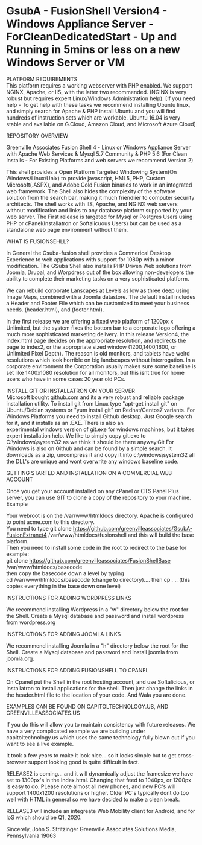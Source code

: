 # GsubA - FusionShell Version4 - Windows Appliance Server - ForCleanDedicatedStart - Up and Running in 5mins or less on a new Windows Server or VM

PLATFORM REQUIREMENTS<BR>
This platform requires a working webserver with PHP enabled. We support NGINX, Apache, or IIS, with the latter two recommended. (NGINX is very robust but requires
expert Linux/Windows Administration help). [If you need help - To get help with these tasks we recommend installing Ubuntu linux, and simply search for Apache & PHP install Ubuntu and you will find hundreds of instruction sets which are workable. Ubuntu 16.04 is very stable and available on G.Cloud, Amazon Cloud, and Microsoft Azure Cloud]


REPOSITORY OVERVIEW

Greenville Associates Fusion Shell 4 - Linux or Windows Appliance Server with Apache Web Services & Mysql 5.7 Community & PHP 5.6
(For Clean Installs - For Existing Platforms and web servers we recommend Version 2)

This shell provides a Open Platform Targeted Windowing System(On Windows/Linux/Unix) to provide javascript, HML5, PHP, Custom Microsoft(.ASPX), and Adobe Cold Fusion binaries to work in an integrated web framework. The Shell also hides the complexity of the software solution from the search bar, making it much friendlier to computer security architects. The shell works with IIS, Apache, and NGINX web servers without modification and links to any database platform supported by your web server. The First release
is targeted for Mysql or Postgres Users using PHP or cPanel(Installatron or Softalicuous Users) but can be used as a standalone web page environment without them.

WHAT IS FUSIONSEHLL?<BR>
  
In General the Gsuba-fusion shell provides a Commerical Desktop Experience to web applications with support for 1080p with a minor modification. The GSuba Shell also installs PHP Driven Web solutions from Joomla, Drupal, and Worpdress out of the box allowing non-developers the ability to complete their marketing tasks on a very sophisticated platform.

We can rebuild corporate Lanscapes at Levels as low as three deep using Image Maps, combined with a Joomla datastore. The default install includes a Header and Footer File which can be customized to meet your business needs. (header.html), and (footer.html).

In the first release we are offering a fixed web platform of 1200px x Unlimited, but the system fixes the bottom bar to a corporate logo offering a much more sophisticated marketing delivery. In this release Version4, the index.html page decides on the appropriate resolution, and redirects the page to index2, or the appropriate sized window (1200,1400,1600, or Unlimited Pixel Depth). The reason is old monitors, and tablets have weird resolutions which look horrible on big landscapes without interrogation. In a corporate environment the Corporation usually makes sure some baseline is set like 1400x1080 resolution for all monitors, but this isnt true for home users who have in some cases 20 year old PCs.<BR>

INSTALL GIT OR INSTALLATRON ON YOUR SERVER<BR>
Microsoft bought github.com and its a very robust and reliable package installation utility. To install git from Linux type "apt-get install git" on Ubuntu/Debian systems or "yum install git" on Redhat/Centos7 variants. For Windows Platforms you need to install Github desktop. Just Google search for it, and it installs as an .EXE. There is also an<BR> experimental windows version of git.exe for windows machines, but it takes expert installation help. We like to simply copy git.exe to C:\windows\system32 as we think it should be there anyway.Git For Windows is also on Github and can be found by a simple search. It downloads as a zip, uncompress it and copy it into c:\windows\system32 all the DLL's are unique and wont overwrite any windows baseline code.<BR>
  
GETTING STARTED AND INSTALLATION ON A COMMERCIAL WEB ACCOUNT
  
Once you get your account installed on any cPanel or CTS Panel Plus server, you can use GIT to clone a copy of the repository to your machine.
 Example
  
 Your webroot is on the /var/www/htmldocs directory. Apache is configured to point acme.com to this directory.<BR>
  You need to type git clone https://github.com/greenvilleassociates/GsubA-FusionExtranet4 /var/www/htmldocs/fusionshell and this will build the base platform.<BR>
  Then you need to install some code in the root to redirect to the base for example:<BR>
  git clone https://github.com/greenvilleassociates/FusionShellBase /var/www/htmldocs/basecode <BR>
  then copy the basecode down a level by typing <BR>
  cd /var/www/htmldocs/basecode (change to directory).... then cp *.* .. (this copies everything in the base down one level) <BR>
  
INSTRUCTIONS FOR ADDING WORDPRESS LINKS

We recommend installing Wordpress in a "w" directory below the root for the Shell. Create a Mysql database and password and install wordpress from wordpress.org

INSTRUCTIONS FOR ADDING JOOMLA LINKS

We recommend installing Joomla in a "h" directory below the root for the Shell. Create a Mysql database and password and install joomla from joomla.org.

INSTRUCTIONS FOR ADDING FUSIONSHELL TO CPANEL

On Cpanel put the Shell in the root hosting account, and use Softalicious, or Installatron to install applications for the shell. Then just change the links in the header.html file to the location of your code. And Wala you are done.

EXAMPLES CAN BE FOUND ON CAPITOLTECHNOLOGY.US, AND GREENVILLEASSOCIATES.US

If you do this will allow you to maintain consistency with future releases. We have a very complicated example we are building under capitoltechnology.us which uses the same technology fully blown out if you want to see a live example.

It took a few years to make it look nice... so it looks simple but to get cross-browser support looking good is quite difficult in fact.

RELEASE2 is coming... and it will dynamically adjust the framesize we have set to 1300px's in the Index.html. Changing that feed to 1040px, or 1200px is easy to do. PLease note almost all new phones, and new PC's will support 1400x1200 resolutions or higher. Older PC's typically dont do too well with HTML in general so we have decided to make a clean break.

RELEASE3 will include an integreate Web Mobility client for Android, and for IoS which should be Q1, 2020.

Sincerely,
John S. Stritzinger
Greenville Associates Solutions
Media, Pennsylvania 19063
